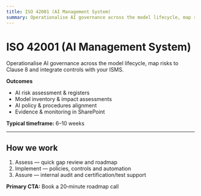 ```yaml
---
title: ISO 42001 (AI Management System)
summary: Operationalise AI governance across the model lifecycle, map risks to Clause 8 and integrate controls with your ISMS.
---
```

# ISO 42001 (AI Management System)

Operationalise AI governance across the model lifecycle, map risks to Clause 8 and integrate controls with your ISMS.

**Outcomes**
- AI risk assessment & registers
- Model inventory & impact assessments
- AI policy & procedures alignment
- Evidence & monitoring in SharePoint

**Typical timeframe:** 6–10 weeks

---

## How we work
1. Assess — quick gap review and roadmap  
2. Implement — policies, controls and automation  
3. Assure — internal audit and certification/test support

**Primary CTA:** Book a 20‑minute roadmap call